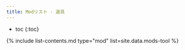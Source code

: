 ```yaml
---
title: Modリスト - 道具
---
```


- toc
{:toc}

{% include list-contents.md type="mod" list=site.data.mods-tool %}
